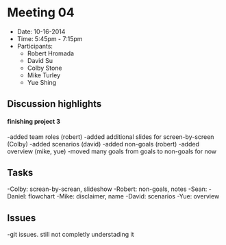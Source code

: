 # Meeting 04
- Date: 10-16-2014
- Time: 5:45pm - 7:15pm
- Participants:
	- Robert Hromada
	- David Su
	- Colby Stone
	- Mike Turley
	- Yue Shing

## Discussion highlights

#### finishing project 3
-added team roles (robert)
-added additional slides for screen-by-screen (Colby)
-added scenarios (david)
-added non-goals (robert)
-added overview (mike, yue)
-moved many goals from goals to non-goals for now

## Tasks
-Colby: screan-by-screan, slideshow
-Robert: non-goals, notes
-Sean: 
-Daniel: flowchart
-Mike: disclaimer, name
-David: scenarios
-Yue: overview

## Issues
-git issues. still not completly understading it
